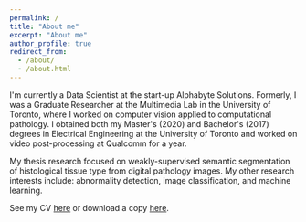 ```yaml
---
permalink: /
title: "About me"
excerpt: "About me"
author_profile: true
redirect_from: 
  - /about/
  - /about.html
---
```

I'm currently a Data Scientist at the start-up Alphabyte Solutions. Formerly, I was a Graduate Researcher at the Multimedia Lab in the University of Toronto, where I worked on computer vision applied to computational pathology. I obtained both my Master's (2020) and Bachelor's (2017) degrees in Electrical Engineering at the University of Toronto and worked on video post-processing at Qualcomm for a year.

My thesis research focused on weakly-supervised semantic segmentation of histological tissue type from digital pathology images. My other research interests include: abnormality detection, image classification, and machine learning.

See my CV <a href="https://github.com/lyndonchan/Awesome-CV/blob/master/cv.pdf">here</a> or download a copy <a href="https://github.com/lyndonchan/Awesome-CV/raw/master/cv.pdf">here</a>.